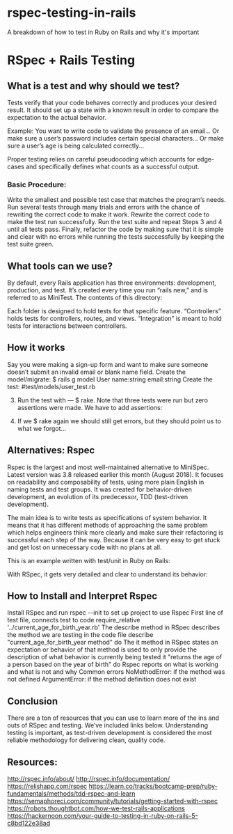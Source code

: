 # rspec-testing-in-rails
A breakdown of how to test in Ruby on Rails and why it's important

# RSpec + Rails Testing
## What is a test and why should we test?
Tests verify that your code behaves correctly and produces your desired result. It should set up a state with a known result in order to compare the expectation to the actual behavior. 

Example:
You want to write code to validate the presence of an email…
Or make sure a user’s password includes certain special characters...
Or make sure a user’s age is being calculated correctly...

Proper testing relies on careful pseudocoding which accounts for edge-cases and specifically defines what counts as a successful output.

### Basic Procedure:
Write the smallest and possible test case that matches the program’s needs.
Run several tests through many trials and errors with the chance of rewriting the correct code to make it work.
Rewrite the correct code to make the test run successfully.
Run the test suite and repeat Steps 3 and 4 until all tests pass.
Finally, refactor the code by making sure that it is simple and clear with no errors while running the tests successfully by keeping the test suite green.

## What tools can we use?
By default, every Rails application has three environments: development, production, and test. It’s created every time you run “rails new,” and is referred to as MiniTest.
The contents of this directory:

Each folder is designed to hold tests for that specific feature.
“Controllers” holds tests for controllers, routes, and views. 
“Integration” is meant to hold tests for interactions between controllers.

## How it works
Say you were making a sign-up form and want to make sure someone doesn’t submit an invalid email or blank name field.
Create the model/migrate:
	$ rails g model User name:string email:string
Create the test:
#test/models/user_test.rb

3. Run the test with — $ rake. Note that three tests were run but zero assertions were made. We have to add assertions:

4. If we $ rake again we should still get errors, but they should point us to what we forgot… 

## Alternatives: Rspec
Rspec is the largest and most well-maintained alternative to MiniSpec. Latest version was 3.8 released earlier this month (August 2018). It focuses on readability and composability of tests, using more plain English in naming tests and test groups. It was created for behavior-driven development, an evolution of its predecessor, TDD (test-driven development).

The main idea is to write tests as specifications of system behavior. It means that it has different 
methods of approaching the same problem which helps engineers think more clearly and make sure their refactoring is successful each step of the way. Because it can be very easy to get stuck and get lost on unnecessary code with no plans at all.

This is an example written with test/unit in Ruby on Rails:

With RSpec, it gets very detailed and clear to understand its behavior:


## How to Install and Interpret Rspec 
Install RSpec and run rspec --init to set up project to use Rspec
First line of test file, connects test to code
require_relative '../current_age_for_birth_year.rb'
The describe method in RSpec describes the method we are testing in the code file
describe "current_age_for_birth_year method" do
The it method in RSpec states an expectation or behavior of that method is used to only provide the description of what behavior is currently being tested
it "returns the age of a person based on the year of birth" do
Rspec reports on what is working and what is not and why
Common errors
NoMethodError: if the method was not defined
ArgumentError: if the method definition does not exist

## Conclusion

There are a ton of resources that you can use to learn more of the ins and outs of RSpec and testing. We’ve included links below. Understanding testing is important, as test-driven development is considered the most reliable methodology for delivering clean, quality code.



## Resources:
http://rspec.info/about/ 
http://rspec.info/documentation/
https://relishapp.com/rspec
https://learn.co/tracks/bootcamp-prep/ruby-fundamentals/methods/tdd-rspec-and-learn
https://semaphoreci.com/community/tutorials/getting-started-with-rspec
https://robots.thoughtbot.com/how-we-test-rails-applications
https://hackernoon.com/your-guide-to-testing-in-ruby-on-rails-5-c8bd122e38ad
